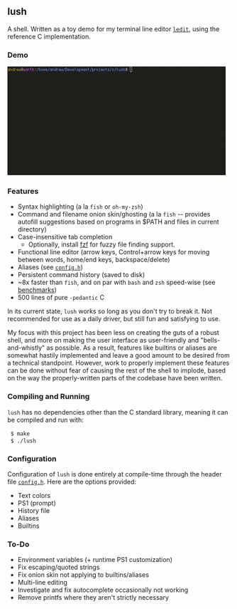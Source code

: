 ## lush

A shell.  Written as a toy demo for my terminal line editor [`ledit`](https://github.com/Cubified/ledit.asm), using the reference C implementation.

### Demo

![Demo](https://github.com/Cubified/lush/blob/main/demo.gif)

### Features

- Syntax highlighting (a la `fish` or `oh-my-zsh`)
- Command and filename onion skin/ghosting (a la `fish` -- provides autofill suggestions based on programs in $PATH and files in current directory)
- Case-insensitive tab completion
  - Optionally, install [fzf](https://github.com/junegunn/fzf) for fuzzy file finding support.
- Functional line editor (arrow keys, Control+arrow keys for moving between words, home/end keys, backspace/delete)
- Aliases (see [`config.h`](https://github.com/Cubified/lush/blob/main/config.h))
- Persistent command history (saved to disk)
- ~8x faster than `fish`, and on par with `bash` and `zsh` speed-wise (see [benchmarks](https://github.com/Cubified/lush/blob/main/bench/results))
- 500 lines of pure `-pedantic` C

In its current state, `lush` works so long as you don't try to break it.  Not recommended for use as a daily driver, but still fun and satisfying to use.

My focus with this project has been less on creating the guts of a robust shell, and more on making the user interface as user-friendly and "bells-and-whistly" as possible.  As a result, features like builtins or aliases are somewhat hastily implemented and leave a good amount to be desired from a technical standpoint.  However, work to properly implement these features can be done without fear of causing the rest of the shell to implode, based on the way the properly-written parts of the codebase have been written.

### Compiling and Running

`lush` has no dependencies other than the C standard library, meaning it can be compiled and run with:

     $ make
     $ ./lush

### Configuration

Configuration of `lush` is done entirely at compile-time through the header file [`config.h`](https://github.com/Cubified/lush/blob/main/config.h).  Here are the options provided:

- Text colors
- PS1 (prompt)
- History file
- Aliases
- Builtins

### To-Do

- Environment variables (+ runtime PS1 customization)
- Fix escaping/quoted strings
- Fix onion skin not applying to builtins/aliases
- Multi-line editing
- Investigate and fix autocomplete occasionally not working
- Remove printfs where they aren't strictly necessary
